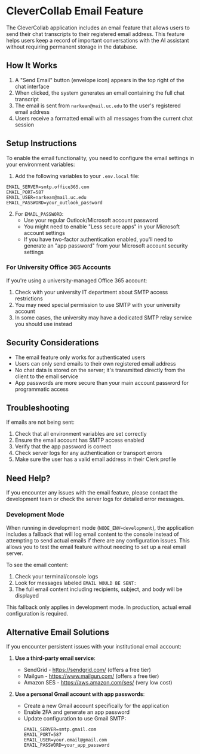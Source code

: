 # CleverCollab Email Feature

The CleverCollab application includes an email feature that allows users to send their chat transcripts to their registered email address. This feature helps users keep a record of important conversations with the AI assistant without requiring permanent storage in the database.

## How It Works

1. A "Send Email" button (envelope icon) appears in the top right of the chat interface
2. When clicked, the system generates an email containing the full chat transcript
3. The email is sent from `narkean@mail.uc.edu` to the user's registered email address
4. Users receive a formatted email with all messages from the current chat session

## Setup Instructions

To enable the email functionality, you need to configure the email settings in your environment variables:

1. Add the following variables to your `.env.local` file:

```
EMAIL_SERVER=smtp.office365.com
EMAIL_PORT=587
EMAIL_USER=narkean@mail.uc.edu
EMAIL_PASSWORD=your_outlook_password
```

2. For `EMAIL_PASSWORD`:
   - Use your regular Outlook/Microsoft account password
   - You might need to enable "Less secure apps" in your Microsoft account settings
   - If you have two-factor authentication enabled, you'll need to generate an "app password" from your Microsoft account security settings

### For University Office 365 Accounts

If you're using a university-managed Office 365 account:
1. Check with your university IT department about SMTP access restrictions
2. You may need special permission to use SMTP with your university account
3. In some cases, the university may have a dedicated SMTP relay service you should use instead

## Security Considerations

- The email feature only works for authenticated users
- Users can only send emails to their own registered email address
- No chat data is stored on the server; it's transmitted directly from the client to the email service
- App passwords are more secure than your main account password for programmatic access

## Troubleshooting

If emails are not being sent:

1. Check that all environment variables are set correctly
2. Ensure the email account has SMTP access enabled
3. Verify that the app password is correct
4. Check server logs for any authentication or transport errors
5. Make sure the user has a valid email address in their Clerk profile

## Need Help?

If you encounter any issues with the email feature, please contact the development team or check the server logs for detailed error messages.

### Development Mode

When running in development mode (`NODE_ENV=development`), the application includes a fallback that will log email content to the console instead of attempting to send actual emails if there are any configuration issues. This allows you to test the email feature without needing to set up a real email server.

To see the email content:
1. Check your terminal/console logs
2. Look for messages labeled `EMAIL WOULD BE SENT:` 
3. The full email content including recipients, subject, and body will be displayed

This fallback only applies in development mode. In production, actual email configuration is required.

## Alternative Email Solutions

If you encounter persistent issues with your institutional email account:

1. **Use a third-party email service**:
   - SendGrid - https://sendgrid.com/ (offers a free tier)
   - Mailgun - https://www.mailgun.com/ (offers a free tier)
   - Amazon SES - https://aws.amazon.com/ses/ (very low cost)

2. **Use a personal Gmail account with app passwords**:
   - Create a new Gmail account specifically for the application
   - Enable 2FA and generate an app password
   - Update configuration to use Gmail SMTP:
     ```
     EMAIL_SERVER=smtp.gmail.com
     EMAIL_PORT=587
     EMAIL_USER=your.email@gmail.com
     EMAIL_PASSWORD=your_app_password
     ``` 
